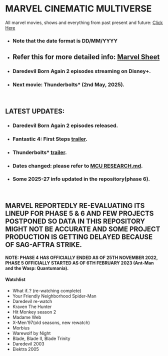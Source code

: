 # MARVEL CINEMATIC MULTIVERSE

All marvel movies, shows and everything from past present and future: [Click Here](https://github.com/gunjan1909/marvel/blob/main/MCU%20RESEARCH.md)

- ### Note that the date format is DD/MM/YYYY

- ## Refer this for more detailed info: [Marvel Sheet](https://docs.google.com/spreadsheets/d/1Xfe--9Wshbb3ru0JplA2PnEwN7mVawazKmhWJjr_wKs/edit#gid=0)

- ### Daredevil Born Again 2 episodes streaming on Disney+.
- ### Next movie: Thunderbolts\* (2nd May, 2025).
<br/>

## LATEST UPDATES:

- ### Daredevil Born Again 2 episodes released.
- ### Fantastic 4: First Steps [trailer](https://www.youtube.com/watch?v=AzMo-FgRp64).
- ### Thunderbolts\* [trailer](https://www.youtube.com/watch?v=v-94Snw-H4o).
- ### Dates changed: please refer to [MCU RESEARCH.md](./MCU%20RESEARCH.md).
- ### Some 2025-27 info updated in the repository(phase 6).

<br/>

## MARVEL REPORTEDLY RE-EVALUATING ITS LINEUP FOR PHASE 5 & 6 AND FEW PROJECTS POSTPONED SO DATA IN THIS REPOSITORY MIGHT NOT BE ACCURATE AND SOME PROJECT PRODUCTION IS GETTING DELAYED BECAUSE OF SAG-AFTRA STRIKE.

#### NOTE: PHASE 4 HAS OFFICIALLY ENDED AS OF 25TH NOVEMBER 2022, PHASE 5 OFFICIALLY STARTED AS OF 6TH FEBRUARY 2023 (Ant-Man and the Wasp: Quantumania).

#### Watchlist

- What if..? (re-watching complete)
- Your Friendly Neighborhood Spider-Man
- Daredevil re-watch
- Kraven The Hunter
- Hit Monkey season 2
- Madame Web
- X-Men'97(old seasons, new rewatch)
- Morbius
- Warewolf by Night
- Blade, Blade II, Blade Trinity
- Daredevil 2003
- Elektra 2005
